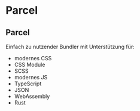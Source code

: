 # Parcel

## Parcel

Einfach zu nutzender Bundler mit Unterstützung für:

- modernes CSS
- CSS Module
- SCSS
- modernes JS
- TypeScript
- JSON
- WebAssembly
- Rust
